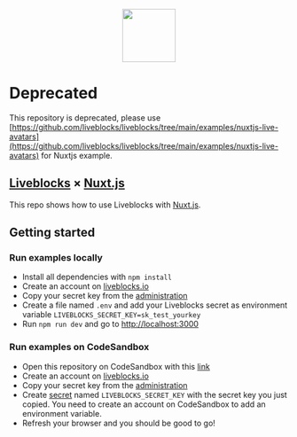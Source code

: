 <p align="center">
  <a href="https://liveblocks.io">
    <img src="https://liveblocks.io/icon-192x192.png" height="96">
  </a>
</p>

# Deprecated
This repository is deprecated, please use [https://github.com/liveblocks/liveblocks/tree/main/examples/nuxtjs-live-avatars](https://github.com/liveblocks/liveblocks/tree/main/examples/nuxtjs-live-avatars) for Nuxtjs example.

## [Liveblocks](https://liveblocks.io) × [Nuxt.js](https://nuxtjs.org/)

This repo shows how to use Liveblocks with [Nuxt.js](https://nuxtjs.org/).

## Getting started

### Run examples locally

- Install all dependencies with `npm install`
- Create an account on [liveblocks.io](https://liveblocks.io/dashboard)
- Copy your secret key from the [administration](https://liveblocks.io/dashboard/apikeys)
- Create a file named `.env` and add your Liveblocks secret as environment variable `LIVEBLOCKS_SECRET_KEY=sk_test_yourkey`
- Run `npm run dev` and go to [http://localhost:3000](http://localhost:3000)

### Run examples on CodeSandbox

- Open this repository on CodeSandbox with this [link](https://codesandbox.io/s/github/liveblocks/nuxt-js-examples?file=/pages/live-cursors-basic.vue)
- Create an account on [liveblocks.io](https://liveblocks.io/dashboard)
- Copy your secret key from the [administration](https://liveblocks.io/dashboard/apikeys)
- Create [secret](https://codesandbox.io/docs/secrets) named `LIVEBLOCKS_SECRET_KEY` with the secret key you just copied. You need to create an account on CodeSandbox to add an environment variable.
- Refresh your browser and you should be good to go!
